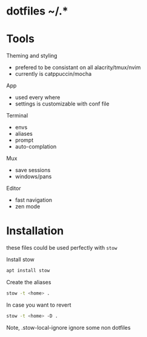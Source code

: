# dotfiles ~/.*

# Tools

Theming and styling
- prefered to be consistant on all alacrity/tmux/nvim
- currently is catppuccin/mocha

App
- used every where
- settings is customizable with conf file

Terminal
- envs
- aliases
- prompt
- auto-complation

Mux
- save sessions
- windows/pans

Editor
- fast navigation
- zen mode


# Installation

these files could be used perfectly with `stow`

Install stow
```bash
apt install stow
```
Create the aliases
```bash
stow -t <home> .
```

In case you want to revert
```bash
stow -t <home> -D .
```

Note, .stow-local-ignore ignore some non dotfiles
